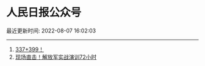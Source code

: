 # 人民日报公众号

最近更新时间: 2022-08-07 16:02:03

--- 
1. [337+399！](https://mp.weixin.qq.com/s/X-TNW7kZ4EysDfZ6eCURtw) 
2. [现场直击！解放军实战演训72小时](https://mp.weixin.qq.com/s/v8zL8yyr0C2MVGezOdTdCQ) 
